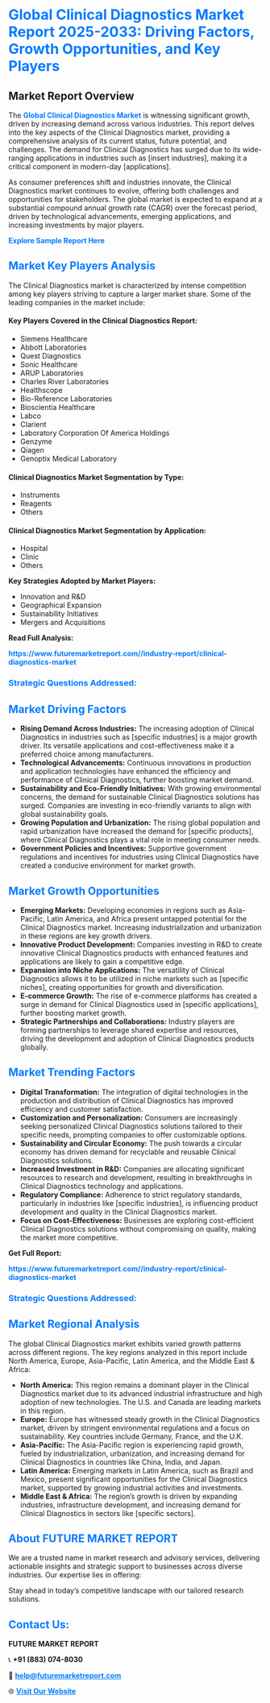 <h1 style="color: #007BFF;">Global Clinical Diagnostics Market Report 2025-2033: Driving Factors, Growth Opportunities, and Key Players</h1>

<section id="overview">
<h2>Market Report Overview</h2>
<p>The <a href="https://www.futuremarketreport.com//industry-report/clinical-diagnostics-market" style="color: #007BFF; text-decoration: none;"><strong>Global Clinical Diagnostics Market</strong></a> is witnessing significant growth, driven by increasing demand across various industries. This report delves into the key aspects of the Clinical Diagnostics market, providing a comprehensive analysis of its current status, future potential, and challenges. The demand for Clinical Diagnostics has surged due to its wide-ranging applications in industries such as [insert industries], making it a critical component in modern-day [applications].</p>
<p>As consumer preferences shift and industries innovate, the Clinical Diagnostics market continues to evolve, offering both challenges and opportunities for stakeholders. The global market is expected to expand at a substantial compound annual growth rate (CAGR) over the forecast period, driven by technological advancements, emerging applications, and increasing investments by major players.</p>
</section>

<section id="overview">
<p><a href="https://www.futuremarketreport.com//request-sample/reportId=82787" style="color: #007BFF; text-decoration: none;"><strong>Explore Sample Report Here</strong></a></p>
</section>

<section id="key-players">
<h2 style="color: #007BFF;">Market Key Players Analysis</h2>
<p>The Clinical Diagnostics market is characterized by intense competition among key players striving to capture a larger market share. Some of the leading companies in the market include:</p>
<h4>Key Players Covered in the Clinical Diagnostics Report:</h4>
<ul><li>Siemens Healthcare</li><li>Abbott Laboratories</li><li>Quest Diagnostics</li><li>Sonic Healthcare</li><li>ARUP Laboratories</li><li>Charles River Laboratories</li><li>Healthscope</li><li>Bio-Reference Laboratories</li><li>Bioscientia Healthcare</li><li>Labco</li><li>Clarient</li><li>Laboratory Corporation Of America Holdings</li><li>Genzyme</li><li>Qiagen</li><li>Genoptix Medical Laboratory</li></ul>
<h4>Clinical Diagnostics Market Segmentation by Type:</h4>
<ul><li>Instruments</li><li>Reagents</li><li>Others</li></ul>

<h4>Clinical Diagnostics Market Segmentation by Application:</h4>
<ul><li>Hospital</li><li>Clinic</li><li>Others</li></ul>
<p><strong>Key Strategies Adopted by Market Players:</strong></p>
<ul>
<li>Innovation and R&D</li>
<li>Geographical Expansion</li>
<li>Sustainability Initiatives</li>
<li>Mergers and Acquisitions</li>
</ul>
</section>

<section>
<p><strong>Read Full Analysis: </strong></p><a href="https://www.futuremarketreport.com//industry-report/clinical-diagnostics-market" style="color: #007BFF; text-decoration: none;"><strong>https://www.futuremarketreport.com//industry-report/clinical-diagnostics-market</strong></a>
<h3 style="color: #007BFF;">Strategic Questions Addressed:</h3>
</section>

<section id="driving-factors">
<h2 style="color: #007BFF;">Market Driving Factors</h2>
<ul>
<li><strong>Rising Demand Across Industries:</strong> The increasing adoption of Clinical Diagnostics in industries such as [specific industries] is a major growth driver. Its versatile applications and cost-effectiveness make it a preferred choice among manufacturers.</li>
<li><strong>Technological Advancements:</strong> Continuous innovations in production and application technologies have enhanced the efficiency and performance of Clinical Diagnostics, further boosting market demand.</li>
<li><strong>Sustainability and Eco-Friendly Initiatives:</strong> With growing environmental concerns, the demand for sustainable Clinical Diagnostics solutions has surged. Companies are investing in eco-friendly variants to align with global sustainability goals.</li>
<li><strong>Growing Population and Urbanization:</strong> The rising global population and rapid urbanization have increased the demand for [specific products], where Clinical Diagnostics plays a vital role in meeting consumer needs.</li>
<li><strong>Government Policies and Incentives:</strong> Supportive government regulations and incentives for industries using Clinical Diagnostics have created a conducive environment for market growth.</li>
</ul>
</section>

<section id="growth-opportunities">
<h2 style="color: #007BFF;">Market Growth Opportunities</h2>
<ul>
<li><strong>Emerging Markets:</strong> Developing economies in regions such as Asia-Pacific, Latin America, and Africa present untapped potential for the Clinical Diagnostics market. Increasing industrialization and urbanization in these regions are key growth drivers.</li>
<li><strong>Innovative Product Development:</strong> Companies investing in R&D to create innovative Clinical Diagnostics products with enhanced features and applications are likely to gain a competitive edge.</li>
<li><strong>Expansion into Niche Applications:</strong> The versatility of Clinical Diagnostics allows it to be utilized in niche markets such as [specific niches], creating opportunities for growth and diversification.</li>
<li><strong>E-commerce Growth:</strong> The rise of e-commerce platforms has created a surge in demand for Clinical Diagnostics used in [specific applications], further boosting market growth.</li>
<li><strong>Strategic Partnerships and Collaborations:</strong> Industry players are forming partnerships to leverage shared expertise and resources, driving the development and adoption of Clinical Diagnostics products globally.</li>
</ul>
</section>

<section id="trending-factors">
<h2 style="color: #007BFF;">Market Trending Factors</h2>
<ul>
<li><strong>Digital Transformation:</strong> The integration of digital technologies in the production and distribution of Clinical Diagnostics has improved efficiency and customer satisfaction.</li>
<li><strong>Customization and Personalization:</strong> Consumers are increasingly seeking personalized Clinical Diagnostics solutions tailored to their specific needs, prompting companies to offer customizable options.</li>
<li><strong>Sustainability and Circular Economy:</strong> The push towards a circular economy has driven demand for recyclable and reusable Clinical Diagnostics solutions.</li>
<li><strong>Increased Investment in R&D:</strong> Companies are allocating significant resources to research and development, resulting in breakthroughs in Clinical Diagnostics technology and applications.</li>
<li><strong>Regulatory Compliance:</strong> Adherence to strict regulatory standards, particularly in industries like [specific industries], is influencing product development and quality in the Clinical Diagnostics market.</li>
<li><strong>Focus on Cost-Effectiveness:</strong> Businesses are exploring cost-efficient Clinical Diagnostics solutions without compromising on quality, making the market more competitive.</li>
</ul>
</section>

<section>
<p><strong>Get Full Report: </strong></p><a href="https://www.futuremarketreport.com//industry-report/clinical-diagnostics-market" style="color: #007BFF; text-decoration: none;"><strong>https://www.futuremarketreport.com//industry-report/clinical-diagnostics-market</strong></a>
<h3 style="color: #007BFF;">Strategic Questions Addressed:</h3>
</section>


<section id="regional-analysis">
<h2 style="color: #007BFF;">Market Regional Analysis</h2>
<p>The global Clinical Diagnostics market exhibits varied growth patterns across different regions. The key regions analyzed in this report include North America, Europe, Asia-Pacific, Latin America, and the Middle East & Africa:</p>
<ul>
<li><strong>North America:</strong> This region remains a dominant player in the Clinical Diagnostics market due to its advanced industrial infrastructure and high adoption of new technologies. The U.S. and Canada are leading markets in this region.</li>
<li><strong>Europe:</strong> Europe has witnessed steady growth in the Clinical Diagnostics market, driven by stringent environmental regulations and a focus on sustainability. Key countries include Germany, France, and the U.K.</li>
<li><strong>Asia-Pacific:</strong> The Asia-Pacific region is experiencing rapid growth, fueled by industrialization, urbanization, and increasing demand for Clinical Diagnostics in countries like China, India, and Japan.</li>
<li><strong>Latin America:</strong> Emerging markets in Latin America, such as Brazil and Mexico, present significant opportunities for the Clinical Diagnostics market, supported by growing industrial activities and investments.</li>
<li><strong>Middle East & Africa:</strong> The region’s growth is driven by expanding industries, infrastructure development, and increasing demand for Clinical Diagnostics in sectors like [specific sectors].</li>
</ul>
</section>

<footer>
<h2 style="color: #007BFF;">About FUTURE MARKET REPORT</h2>
<p>We are a trusted name in market research and advisory services, delivering actionable insights and strategic support to businesses across diverse industries. Our expertise lies in offering:</p>

<p>Stay ahead in today’s competitive landscape with our tailored research solutions.</p>

<h2 style="color: #007BFF;">Contact Us:</h2>
<p><strong>FUTURE MARKET REPORT</strong></p>
<p>📞 <strong>+91 (883) 074-8030</strong></p>
<p>📧 <strong><a href="mailto:help@futuremarketreport.com" style="color: #007BFF;">help@futuremarketreport.com</a></strong></p>
<p>🌐 <strong><a href="https://www.futuremarketreport.com/" style="color: #007BFF;">Visit Our Website</a></strong></p>
</footer>